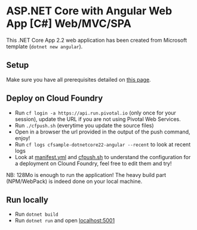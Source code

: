 # ASP.NET Core with Angular Web App [C#] Web/MVC/SPA

This .NET Core App 2.2 web application has been created from Microsoft template (`dotnet new angular`).

## Setup

Make sure you have all prerequisites detailed on [this page](../../../docs/prerequisites.md).

## Deploy on Cloud Foundry

* Run `cf login -a https://api.run.pivotal.io` (only once for your session), update the URL if you are not using Pivotal Web Services.
* Run `./cfpush.sh` (everytime you update the source files)
* Open in a browser the url provided in the output of the push command, enjoy!
* Run `cf logs cfsample-dotnetcore22-angular --recent` to look at recent logs
* Look at [manifest.yml](manifest.yml) and [cfpush.sh](cfpush.sh) to understand the configuration for a deployment on Clound Foundry, feel free to edit them and try!

NB: 128Mo is enough to run the application! The heavy build part (NPM/WebPack) is indeed done on your local machine.

## Run locally

* Run `dotnet build`
* Run `dotnet run` and open [localhost:5001](https://localhost:5001/)
